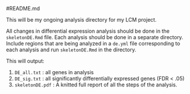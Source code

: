 #README.md

This will be my ongoing analysis directory for my LCM project.  

All changes in differential expression analysis should be done in the `skeletonDE.Rmd` file. Each analysis should be done in a separate directory.  Include regions that are being analyzed in a `de.yml` file corresponding to each analysis and run `skeletonDE.Rmd` in the directory.  

This will output:
1. `DE_all.txt` : all genes in analysis
2. `DE_sig.txt` : all significantly differentially expressed genes (FDR < .05)
3. `skeletonDE.pdf` : A knitted full report of all the steps of the analysis.
